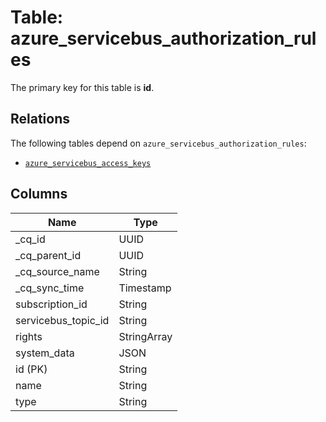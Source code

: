# Table: azure_servicebus_authorization_rules



The primary key for this table is **id**.

## Relations
The following tables depend on `azure_servicebus_authorization_rules`:
  - [`azure_servicebus_access_keys`](azure_servicebus_access_keys.md)

## Columns
| Name          | Type          |
| ------------- | ------------- |
|_cq_id|UUID|
|_cq_parent_id|UUID|
|_cq_source_name|String|
|_cq_sync_time|Timestamp|
|subscription_id|String|
|servicebus_topic_id|String|
|rights|StringArray|
|system_data|JSON|
|id (PK)|String|
|name|String|
|type|String|